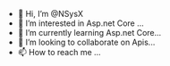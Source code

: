 - 👋 Hi, I’m @NSysX
- 👀 I’m interested in Asp.net Core ...
- 🌱 I’m currently learning Asp.net Core...
- 💞️ I’m looking to collaborate on Apis...
- 📫 How to reach me ...

<!---
NSysX/NSysX is a ✨ special ✨ repository because its `README.md` (this file) appears on your GitHub profile.
You can click the Preview link to take a look at your changes.
--->
